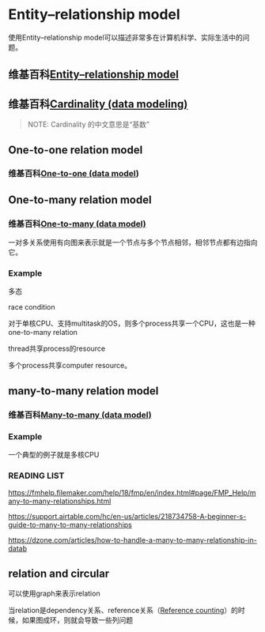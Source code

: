 # Entity–relationship model

使用Entity–relationship model可以描述非常多在计算机科学、实际生活中的问题。

## 维基百科[Entity–relationship model](https://en.wikipedia.org/wiki/Entity%E2%80%93relationship_model)



## 维基百科[Cardinality (data modeling)](https://en.wikipedia.org/wiki/Cardinality_(data_modeling))

> NOTE: Cardinality 的中文意思是“基数”



## One-to-one relation model

### 维基百科[One-to-one (data model](https://en.wikipedia.org/wiki/One-to-one_(data_model)))



## One-to-many relation model

### 维基百科[One-to-many (data model)](https://en.wikipedia.org/wiki/One-to-many_(data_model))

一对多关系使用有向图来表示就是一个节点与多个节点相邻，相邻节点都有边指向它。

### Example

多态

race condition

对于单核CPU、支持multitask的OS，则多个process共享一个CPU，这也是一种one-to-many relation

thread共享process的resource

多个process共享computer resource。

## many-to-many relation model



### 维基百科[Many-to-many (data model)](https://en.wikipedia.org/wiki/Many-to-many_(data_model))



### Example

一个典型的例子就是多核CPU



### READING LIST

https://fmhelp.filemaker.com/help/18/fmp/en/index.html#page/FMP_Help/many-to-many-relationships.html

https://support.airtable.com/hc/en-us/articles/218734758-A-beginner-s-guide-to-many-to-many-relationships

https://dzone.com/articles/how-to-handle-a-many-to-many-relationship-in-datab

## relation and circular
可以使用graph来表示relation

当relation是dependency关系、reference关系（[Reference counting](https://en.wikipedia.org/wiki/Reference_counting)）的时候，如果图成环，则就会导致一些列问题


